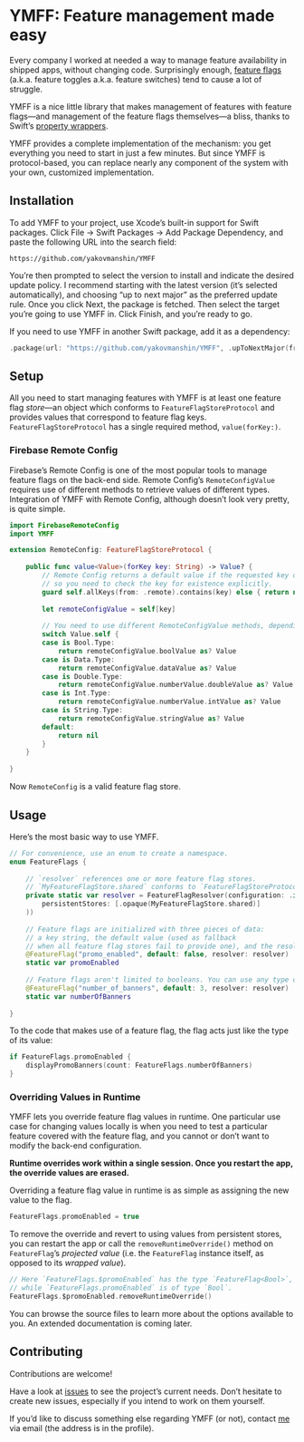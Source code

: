 # YMFF: Feature management made easy

Every company I worked at needed a way to manage feature availability in shipped apps, without changing code. Surprisingly enough, [feature flags](https://en.wikipedia.org/wiki/Feature_toggle) (a.k.a. feature toggles a.k.a. feature switches) tend to cause a lot of struggle.

YMFF is a nice little library that makes management of features with feature flags—and management of the feature flags themselves—a bliss, thanks to Swift’s [property wrappers](https://docs.swift.org/swift-book/LanguageGuide/Properties.html#ID617).

YMFF provides a complete implementation of the mechanism: you get everything you need to start in just a few minutes. But since YMFF is protocol-based, you can replace nearly any component of the system with your own, customized implementation.

## Installation
To add YMFF to your project, use Xcode’s built-in support for Swift packages. Click File → Swift Packages → Add Package Dependency, and paste the following URL into the search field:

```
https://github.com/yakovmanshin/YMFF
```

You’re then prompted to select the version to install and indicate the desired update policy. I recommend starting with the latest version (it’s selected automatically), and choosing “up to next major” as the preferred update rule. Once you click Next, the package is fetched. Then select the target you’re going to use YMFF in. Click Finish, and you’re ready to go.

If you need to use YMFF in another Swift package, add it as a dependency:

```swift
.package(url: "https://github.com/yakovmanshin/YMFF", .upToNextMajor(from: "1.0.0"))
```

## Setup
All you need to start managing features with YMFF is at least one feature flag *store*—an object which conforms to `FeatureFlagStoreProtocol` and provides values that correspond to feature flag keys. `FeatureFlagStoreProtocol` has a single required method, `value(forKey:)`.

### Firebase Remote Config
Firebase’s Remote Config is one of the most popular tools to manage feature flags on the back-end side. Remote Config’s `RemoteConfigValue` requires use of different methods to retrieve values of different types. Integration of YMFF with Remote Config, although doesn’t look very pretty, is quite simple.

```swift
import FirebaseRemoteConfig
import YMFF

extension RemoteConfig: FeatureFlagStoreProtocol {
    
    public func value<Value>(forKey key: String) -> Value? {
        // Remote Config returns a default value if the requested key doesn't exist,
        // so you need to check the key for existence explicitly.
        guard self.allKeys(from: .remote).contains(key) else { return nil }
        
        let remoteConfigValue = self[key]
        
        // You need to use different RemoteConfigValue methods, depending on the return type.
        switch Value.self {
        case is Bool.Type:
            return remoteConfigValue.boolValue as? Value
        case is Data.Type:
            return remoteConfigValue.dataValue as? Value
        case is Double.Type:
            return remoteConfigValue.numberValue.doubleValue as? Value
        case is Int.Type:
            return remoteConfigValue.numberValue.intValue as? Value
        case is String.Type:
            return remoteConfigValue.stringValue as? Value
        default:
            return nil
        }
    }
    
}
```

Now `RemoteConfig` is a valid feature flag store.

## Usage
Here’s the most basic way to use YMFF.

```swift
// For convenience, use an enum to create a namespace.
enum FeatureFlags {
    
    // `resolver` references one or more feature flag stores.
    // `MyFeatureFlagStore.shared` conforms to `FeatureFlagStoreProtocol`.
    private static var resolver = FeatureFlagResolver(configuration: .init(
        persistentStores: [.opaque(MyFeatureFlagStore.shared)]
    ))
    
    // Feature flags are initialized with three pieces of data:
    // a key string, the default value (used as fallback
    // when all feature flag stores fail to provide one), and the resolver.
    @FeatureFlag("promo_enabled", default: false, resolver: resolver)
    static var promoEnabled
    
    // Feature flags aren't limited to booleans. You can use any type of value.
    @FeatureFlag("number_of_banners", default: 3, resolver: resolver)
    static var numberOfBanners
    
}
```

To the code that makes use of a feature flag, the flag acts just like the type of its value:

```swift
if FeatureFlags.promoEnabled {
    displayPromoBanners(count: FeatureFlags.numberOfBanners)
}
```

### Overriding Values in Runtime

YMFF lets you override feature flag values in runtime. One particular use case for changing values locally is when you need to test a particular feature covered with the feature flag, and you cannot or don’t want to modify the back-end configuration.

**Runtime overrides work within a single session. Once you restart the app, the override values are erased.** 

Overriding a feature flag value in runtime is as simple as assigning the new value to the flag.

```swift
FeatureFlags.promoEnabled = true
```

To remove the override and revert to using values from persistent stores, you can restart the app or call the `removeRuntimeOverride()` method on `FeatureFlag`’s *projected value* (i.e. the `FeatureFlag` instance itself, as opposed to its *wrapped value*).

```swift
// Here `FeatureFlags.$promoEnabled` has the type `FeatureFlag<Bool>`, 
// while `FeatureFlags.promoEnabled` is of type `Bool`.
FeatureFlags.$promoEnabled.removeRuntimeOverride()
```

You can browse the source files to learn more about the options available to you. An extended documentation is coming later.

## Contributing
Contributions are welcome!

Have a look at [issues](https://github.com/yakovmanshin/YMFF/issues) to see the project’s current needs. Don’t hesitate to create new issues, especially if you intend to work on them yourself.

If you’d like to discuss something else regarding YMFF (or not), contact [me](https://github.com/yakovmanshin) via email (the address is in the profile).
